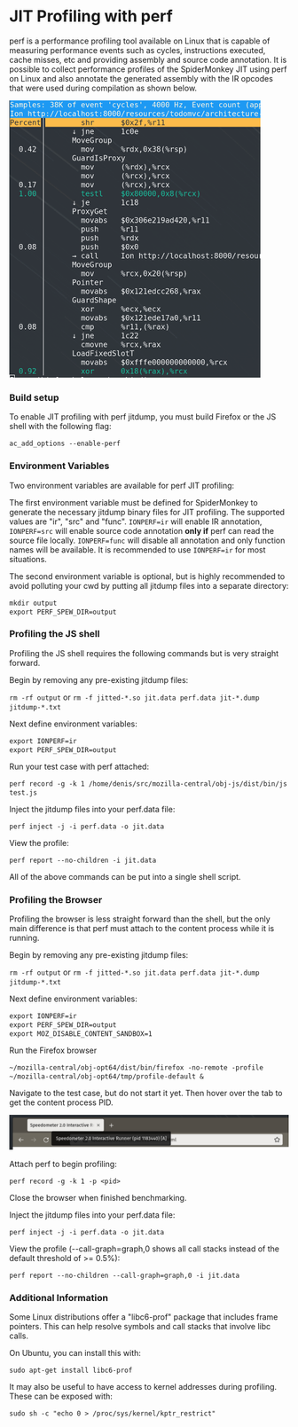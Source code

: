 # JIT Profiling with perf

perf is a performance profiling tool available on Linux that is capable of measuring performance events such as cycles, instructions executed, cache misses, etc and providing assembly and source code annotation.
It is possible to collect performance profiles of the SpiderMonkey JIT using perf on Linux and also annotate the generated assembly with the IR opcodes that were used during compilation as shown below.

![](img/annotation.png)

### Build setup

To enable JIT profiling with perf jitdump, you must build Firefox or the JS shell with the following flag:

```
ac_add_options --enable-perf
```

### Environment Variables

Two environment variables are available for perf JIT profiling:

The first environment variable must be defined for SpiderMonkey to generate the necessary jitdump binary files for JIT profiling.
The supported values are "ir", "src" and "func".  `IONPERF=ir` will enable IR annotation, `IONPERF=src` will enable source code annotation **only if** perf can read the source file locally.  `IONPERF=func` will disable all annotation and only function names will be available.  It is recommended to use `IONPERF=ir` for most situations.

The second environment variable is optional, but is highly recommended to avoid polluting your cwd by putting all jitdump files into a separate directory:
```
mkdir output
export PERF_SPEW_DIR=output
```

### Profiling the JS shell

Profiling the JS shell requires the following commands but is very straight forward.

Begin by removing any pre-existing jitdump files:

`rm -rf output` or `rm -f jitted-*.so jit.data perf.data jit-*.dump jitdump-*.txt`

Next define environment variables:
```
export IONPERF=ir
export PERF_SPEW_DIR=output
```

Run your test case with perf attached:
```
perf record -g -k 1 /home/denis/src/mozilla-central/obj-js/dist/bin/js test.js
```

Inject the jitdump files into your perf.data file:
```
perf inject -j -i perf.data -o jit.data
```

View the profile:
```
perf report --no-children -i jit.data
```

All of the above commands can be put into a single shell script.

### Profiling the Browser

Profiling the browser is less straight forward than the shell, but the only main difference is that perf must attach to the content process while it is running.

Begin by removing any pre-existing jitdump files:

`rm -rf output` or `rm -f jitted-*.so jit.data perf.data jit-*.dump jitdump-*.txt`

Next define environment variables:
```
export IONPERF=ir
export PERF_SPEW_DIR=output
export MOZ_DISABLE_CONTENT_SANDBOX=1
```

Run the Firefox browser
```
~/mozilla-central/obj-opt64/dist/bin/firefox -no-remote -profile ~/mozilla-central/obj-opt64/tmp/profile-default &
```

Navigate to the test case, but do not start it yet.  Then hover over the tab to get the content process PID.

![](img/pid.png)

Attach perf to begin profiling:
```
perf record -g -k 1 -p <pid>
```

Close the browser when finished benchmarking.

Inject the jitdump files into your perf.data file:
```
perf inject -j -i perf.data -o jit.data
```

View the profile (--call-graph=graph,0 shows all call stacks instead of the default threshold of >= 0.5%):
```
perf report --no-children --call-graph=graph,0 -i jit.data
```

### Additional Information

Some Linux distributions offer a "libc6-prof" package that includes frame pointers.  This can help resolve symbols and call stacks that involve libc calls.

On Ubuntu, you can install this with:
```
sudo apt-get install libc6-prof
```

It may also be useful to have access to kernel addresses during profiling. These can be exposed with:
```
sudo sh -c "echo 0 > /proc/sys/kernel/kptr_restrict"
``` 
